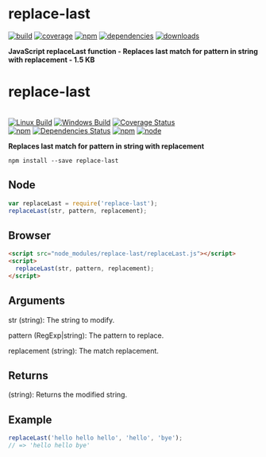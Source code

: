 # replace-last

[![build](https://img.shields.io/travis/danday74/replace-last/master.svg?label=linux)](https://travis-ci.org/danday74/replace-last)
[![coverage](https://coveralls.io/repos/github/danday74/replace-last/badge.svg)](https://coveralls.io/github/danday74/replace-last)
[![npm](https://img.shields.io/npm/v/replace-last.svg)](https://www.npmjs.com/package/replace-last)
[![dependencies](https://david-dm.org/danday74/replace-last/status.svg)](https://david-dm.org/danday74/replace-last)
[![downloads](https://img.shields.io/npm/dm/replace-last.svg)](https://www.npmjs.com/package/replace-last)

**JavaScript replaceLast function - Replaces last match for pattern in string with replacement - 1.5 KB**








# replace-last

<br>[![Linux Build](https://img.shields.io/travis/danday74/awol/master.svg?label=linux)](https://travis-ci.org/danday74/awol)
[![Windows Build](https://img.shields.io/appveyor/ci/danday74/awol/master.svg?label=windows)](https://ci.appveyor.com/project/danday74/awol)
[![Coverage Status](https://coveralls.io/repos/github/danday74/awol/badge.svg)](https://coveralls.io/github/danday74/awol)
<br>[![npm](https://img.shields.io/npm/v/awol.svg)](https://www.npmjs.com/package/awol)
[![Dependencies Status](https://david-dm.org/danday74/awol/status.svg)](https://david-dm.org/danday74/awol)
[![npm](https://img.shields.io/npm/dm/awol.svg)](https://www.npmjs.com/package/awol)
[![node](https://img.shields.io/node/v/awol.svg)](https://www.npmjs.com/package/awol)

**Replaces last match for pattern in string with replacement**

```npm install --save replace-last```

## Node

```javascript 1.5
var replaceLast = require('replace-last');
replaceLast(str, pattern, replacement);
```

## Browser

```html
<script src="node_modules/replace-last/replaceLast.js"></script>
<script>
  replaceLast(str, pattern, replacement);
</script>
```

## Arguments

str (string): The string to modify.

pattern (RegExp|string): The pattern to replace.

replacement (string): The match replacement.

## Returns

(string): Returns the modified string.

## Example

```javascript 1.5
replaceLast('hello hello hello', 'hello', 'bye');
// => 'hello hello bye'
```
